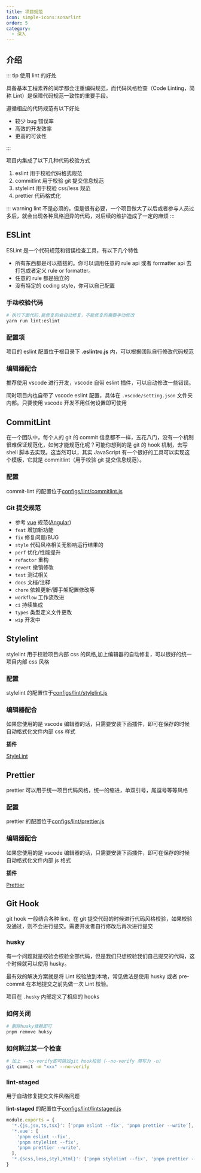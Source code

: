 ```yaml
---
title: 项目规范
icon: simple-icons:sonarlint
order: 5
category:
  - 深入
---
```


## 介绍

::: tip 使用 lint 的好处

具备基本工程素养的同学都会注重编码规范，而代码风格检查（Code Linting，简称 Lint）是保障代码规范一致性的重要手段。

遵循相应的代码规范有以下好处

- 较少 bug 错误率
- 高效的开发效率
- 更高的可读性

:::

项目内集成了以下几种代码校验方式

1. eslint 用于校验代码格式规范
2. commitlint 用于校验 git 提交信息规范
3. stylelint 用于校验 css/less 规范
4. prettier 代码格式化

::: warning
lint 不是必须的，但是很有必要，一个项目做大了以后或者参与人员过多后，就会出现各种风格迥异的代码，对后续的维护造成了一定的麻烦
:::

## ESLint
ESLint 是一个代码规范和错误检查工具，有以下几个特性

- 所有东西都是可以插拔的。你可以调用任意的 rule api 或者 formatter api 去打包或者定义 rule or formatter。
- 任意的 rule 都是独立的
- 没有特定的 coding style，你可以自己配置

### 手动校验代码

```bash
# 执行下面代码.能修复的会自动修复，不能修复的需要手动修改
yarn run lint:eslint
```

### 配置项

项目的 eslint 配置位于根目录下 **.eslintrc.js** 内，可以根据团队自行修改代码规范

### 编辑器配合

推荐使用 vscode 进行开发，vscode 自带 eslint 插件，可以自动修改一些错误。

同时项目内也自带了 vscode eslint 配置，具体在 `.vscode/setting.json` 文件夹内部。只要使用 vscode 开发不用任何设置即可使用

## CommitLint

在一个团队中，每个人的 git 的 commit 信息都不一样，五花八门，没有一个机制很难保证规范化，如何才能规范化呢？可能你想到的是 git 的 hook 机制，去写 shell 脚本去实现。这当然可以，其实 JavaScript 有一个很好的工具可以实现这个模板，它就是 commitlint（用于校验 git 提交信息规范）。

### 配置

commit-lint 的配置位于[configs/lint/commitlint.js](https://github.com/NoeyNoi/radical-admin/blob/main/configs/lint/commitlint.js)

### Git 提交规范

- 参考  [vue](https://github.com/vuejs/vue/blob/dev/.github/COMMIT_CONVENTION.md) 规范([Angular](https://github.com/conventional-changelog/conventional-changelog/tree/master/packages/conventional-changelog-angular))
- `feat` 增加新功能
- `fix` 修复问题/BUG
- `style` 代码风格相关无影响运行结果的
- `perf` 优化/性能提升
- `refactor` 重构
- `revert` 撤销修改
- `test` 测试相关
- `docs` 文档/注释
- `chore` 依赖更新/脚手架配置修改等
- `workflow` 工作流改进
- `ci` 持续集成
- `types` 类型定义文件更改
- `wip` 开发中

## Stylelint

stylelint 用于校验项目内部 css 的风格,加上编辑器的自动修复，可以很好的统一项目内部 css 风格

### 配置

stylelint 的配置位于[configs/lint/stylelint.js](https://github.com/NoeyNoi/radical-admin/blob/main/configs/lint/stylelint.js)

### 编辑器配合

如果您使用的是 vscode 编辑器的话，只需要安装下面插件，即可在保存的时候自动格式化文件内部 css 样式

**插件**

[StyleLint](https://marketplace.visualstudio.com/items?itemName=stylelint.vscode-stylelint)

## Prettier

prettier 可以用于统一项目代码风格，统一的缩进，单双引号，尾逗号等等风格

### 配置

prettier 的配置位于[configs/lint/prettier.js](https://github.com/NoeyNoi/radical-admin/blob/main/configs/lint/prettier.js)

### 编辑器配合

如果您使用的是 vscode 编辑器的话，只需要安装下面插件，即可在保存的时候自动格式化文件内部 js 格式

**插件**

[Prettier](https://marketplace.visualstudio.com/items?itemName=esbenp.prettier-vscode)

## Git Hook

git hook 一般结合各种 lint，在 git 提交代码的时候进行代码风格校验，如果校验没通过，则不会进行提交。需要开发者自行修改后再次进行提交

### husky

有一个问题就是校验会校验全部代码，但是我们只想校验我们自己提交的代码，这个时候就可以使用 husky。

最有效的解决方案就是将 Lint 校验放到本地，常见做法是使用 husky 或者 pre-commit 在本地提交之前先做一次 Lint 校验。

项目在 `.husky` 内部定义了相应的 hooks

### 如何关闭
```bash
# 删除husky依赖即可
pnpm remove huksy
```

### 如何跳过某一个检查
```bash
# 加上 --no-verify即可跳过git hook校验（--no-verify 简写为 -n）
git commit -m "xxx" --no-verify
```

### lint-staged
用于自动修复提交文件风格问题

**lint-staged**  的配置位于[configs/lint/lintstaged.js](https://github.com/NoeyNoi/radical-admin/blob/main/configs/lint/lintstaged.js)

```js
module.exports = {
  '*.{js,jsx,ts,tsx}': ['pnpm eslint --fix', 'pnpm prettier --write'],
  '*.vue': [
    'pnpm eslint --fix',
    'pnpm stylelint --fix',
    'pnpm prettier --write',
  ],
  '*.{scss,less,styl,html}': ['pnpm stylelint --fix', 'pnpm prettier --write'],
}
```

